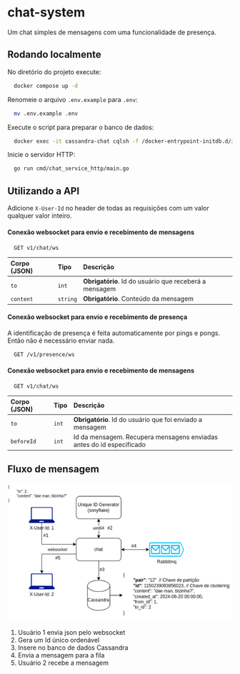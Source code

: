 
# chat-system

Um chat simples de mensagens com uma funcionalidade de presença.


## Rodando localmente

No diretório do projeto execute:

```bash
  docker compose up -d
```

Renomeie o arquivo `.env.example` para `.env`:

```bash
  mv .env.example .env
```

Execute o script para preparar o banco de dados:

```bash
  docker exec -it cassandra-chat cqlsh -f /docker-entrypoint-initdb.d/init.cql
```

Inicie o servidor HTTP:

```bash
  go run cmd/chat_service_http/main.go
```


## Utilizando a API

Adicione `X-User-Id` no header de todas as requisições com um valor qualquer valor inteiro.

#### Conexão websocket para envio e recebimento de mensagens

```http
  GET v1/chat/ws
```

| Corpo (JSON)   | Tipo       | Descrição                           |
| :---------- | :--------- | :---------------------------------- |
| `to` | `int` | **Obrigatório**. Id do usuário que receberá a mensagem |
| `content` | `string` | **Obrigatório**. Conteúdo da mensagem |

#### Conexão websocket para envio e recebimento de presença

A identificação de presença é feita automaticamente por pings e pongs. Então não é necessário enviar nada.

```http
  GET /v1/presence/ws
```

#### Conexão websocket para envio e recebimento de mensagens

```http
  GET v1/chat/ws
```

| Corpo (JSON)   | Tipo       | Descrição                           |
| :---------- | :--------- | :---------------------------------- |
| `to` | `int` | **Obrigatório**. Id do usuário que foi enviado a mensagem |
| `beforeId` | `int` | Id da mensagem. Recupera mensagens enviadas antes do id especificado|


## Fluxo de mensagem

![App Screenshot](./docs/message-flow.png)
1. Usuário 1 envia json pelo websocket
2. Gera um Id único ordenável
3. Insere no banco de dados Cassandra
4. Envia a mensagem para a fila
5. Usuário 2 recebe a mensagem

